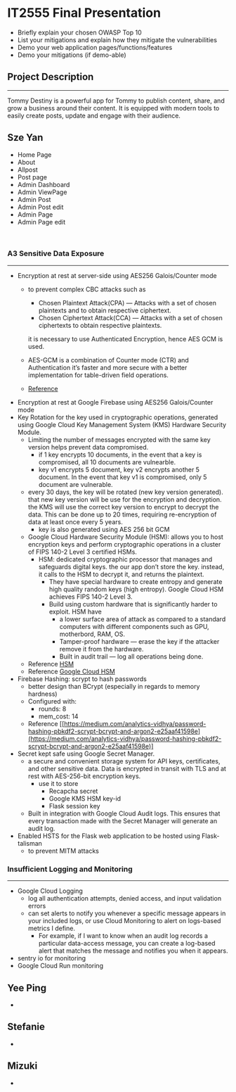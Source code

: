 # IT2555 Final Presentation
- Briefly explain your chosen OWASP Top 10
- List your mitigations and explain how they mitigate the vulnerabilities
- Demo your web application pages/functions/features
- Demo your mitigations (if demo-able)


## Project Description
---
Tommy Destiny is a powerful app for Tommy to publish content, share, and grow a business around their content. It is equipped with modern tools to easily create posts, update and engage with their audience.



## Sze Yan

- Home Page
- About
- Allpost
- Post page
- Admin Dashboard
- Admin ViewPage
- Admin Post
- Admin Post edit
- Admin Page
- Admin Page edit

<br>

### A3 Sensitive Data Exposure
---
- Encryption at rest at server-side using AES256 Galois/Counter mode
    - to prevent complex CBC attacks such as
        - Chosen Plaintext Attack(CPA) — Attacks with a set of chosen plaintexts and to obtain respective ciphertext.
        - Chosen Ciphertext Attack(CCA) — Attacks with a set of chosen ciphertexts to obtain respective plaintexts.
        
        it is necessary to use Authenticated Encryption, hence AES GCM is used. 
        
    - AES-GCM is a combination of Counter mode (CTR) and Authentication it’s faster and more secure with a better implementation for table-driven field operations.
    - [Reference](https://isuruka.medium.com/selecting-the-best-aes-block-cipher-mode-aes-gcm-vs-aes-cbc-ee3ebae173c)
- Encryption at rest at Google Firebase using AES256 Galois/Counter mode
- Key Rotation for the key used in cryptographic operations, generated using Google Cloud Key Management System (KMS) Hardware Security Module.
    - Limiting the number of messages encrypted with the same key version helps prevent data compromised.
        - if 1 key encrypts 10 documents, in the event that a key is compromised, all 10 documents are vulnearble.
        - key v1 encrypts 5 document, key v2 encrypts another 5 document. In the event that key v1 is compromised, only 5 document are vulnerable.
    - every 30 days, the key will be rotated (new key version generated). that new key version will be use for the encryption and decryption. the KMS will use the correct key version to encrypt to decrypt the data. This can be done up to 20 times, requiring re-encryption of data at least once every 5 years.
        - key is also generated using AES 256 bit GCM
    - Google Cloud Hardware Security Module (HSM): allows you to host encryption keys and perform cryptographic operations in a cluster of FIPS 140-2 Level 3 certified HSMs.
        - HSM: dedicated cryptographic processor that manages and safeguards digital keys. the our app don’t store the key. instead, it calls to the HSM to decrypt it, and returns the plaintext.
            - They have special hardware to create entropy and generate high quality random keys (high entropy). Google Cloud HSM achieves FIPS 140-2 Level 3.
            - Build using custom hardware that is significantly harder to exploit. HSM have
                - a lower surface area of attack as compared to a standard computers with different components such as GPU, motherbord, RAM, OS.
                - Tamper-proof hardware — erase the key if the attacker remove it from the hardware.
                - Built in audit trail — log all operations being done.
    - Reference [HSM](https://www.youtube.com/watch?v=uewhaNg1BhE)
    - Reference [Google Cloud HSM](https://cloud.google.com/kms/docs/hsm)
- Firebase Hashing: scrypt to hash passwords
    - better design than BCrypt (especially in regards to memory hardness)
    - Configured with:
        - rounds: 8
        - mem_cost: 14
    - Reference [[https://medium.com/analytics-vidhya/password-hashing-pbkdf2-scrypt-bcrypt-and-argon2-e25aaf41598e](https://medium.com/analytics-vidhya/password-hashing-pbkdf2-scrypt-bcrypt-and-argon2-e25aaf41598e)]
- Secret kept safe using Google Secret Manager.
    - a secure and convenient storage system for API keys, certificates, and other sensitive data. Data is encrypted in transit with TLS and at rest with AES-256-bit encryption keys.
        - use it to store
            - Recapcha secret
            - Google KMS HSM key-id
            - Flask session key
    - Built in integration with Google Cloud Audit logs. This ensures that every transaction made with the Secret Manager will generate an audit log.
- Enabled HSTS for the Flask web application to be hosted using Flask-talisman
    - to prevent MITM attacks

### Insufficient Logging and Monitoring
---
- Google Cloud Logging
    - log all authentication attempts, denied access, and input validation errors
    - can set alerts to notify you whenever a specific message appears in your included logs, or use Cloud Monitoring to alert on logs-based metrics I define.
        - For example, if I want to know when an audit log records a particular data-access message, you can create a log-based alert that matches the message and notifies you when it appears.
- sentry io for monitoring
- Google Cloud Run monitoring


## Yee Ping
- 




## Stefanie

- 



## Mizuki
- 

